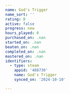 ```yaml
---
name: God's Trigger
name_sort: ''
rating: 0
active: false
progress: new
hours_played: 0
purchased_on: .nan
started_on: .nan
beaten_on: .nan
completed_on: .nan
mastered_on: .nan
identifiers:
  - type: steam
    appid: '488730'
    name: God's Trigger
    synced_on: '2024-10-10'

---
```

